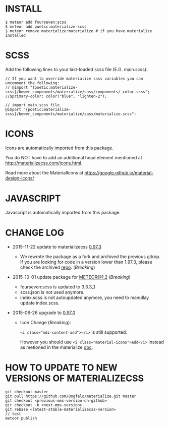 # INSTALL
```
$ meteor add fourseven:scss
$ meteor add poetic:materialize-scss
$ meteor remove materialize:materialize # if you have materialize installed
```

# SCSS
Add the following lines to your last-loaded scss file (E.G. main.scss):
```
// If you want to override materialize sass variables you can uncomment the following:
// @import "{poetic:materialize-scss}/bower_components/materialize/sass/components/_color.scss";
//$primary-color: color("blue", "lighten-2");

// import main scss file
@import "{poetic:materialize-scss}/bower_components/materialize/sass/materialize.scss";
```

# ICONS
Icons are automatically imported from this package.

You do NOT have to add an additional head element mentioned at http://materializecss.com/icons.html.

Read more about the MaterialIcons at https://google.github.io/material-design-icons/

# JAVASCRIPT
Javascript is automatically imported from this package.

# CHANGE LOG

- 2015-11-22 update to materializecss [0.97.3](https://github.com/Dogfalo/materialize/tree/v0.97.3#changelog)
  - We rewrote the package as a fork and archived the previous gitrop. If you are looking for code in a version lower than 1.97.3, please check the archived [repo](https://github.com/poetic/meteor-materialize-sass-archived). (*Breaking*)

- 2015-10-01 update package for METEOR@1.2 (*Breaking*)
  - fourseven:scss is updated to 3.3.3_1
  - scss.json is not used anymore.
  - index.scss is not autoupdated anymore, you need to manullay update index.scss.

- 2015-06-26 upgrade to [0.97.0](https://github.com/Dogfalo/materialize/tree/v0.97.0#changelog)
  - Icon Change (*Breaking*):

    ```<i class="mdi-content-add"></i>``` is still supported.

    However you should use ```<i class="material-icons">add</i>``` instead as
    metioned in the materialize [doc](http://materializecss.com/icons.html).

# HOW TO UPDATE TO NEW VERSIONS OF MATERIALIZECSS

```
git checkout master
git pull https://github.com/Dogfalo/materialize.git master
git checkout <previous-mms-version-on-github>
git checkout -b <next-mms-version>
git rebase <latest-stable-materializecss-version>
// test
meteor publish
```
